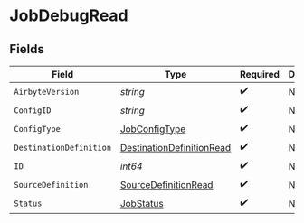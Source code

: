 # JobDebugRead


## Fields

| Field                                                                         | Type                                                                          | Required                                                                      | Description                                                                   |
| ----------------------------------------------------------------------------- | ----------------------------------------------------------------------------- | ----------------------------------------------------------------------------- | ----------------------------------------------------------------------------- |
| `AirbyteVersion`                                                              | *string*                                                                      | :heavy_check_mark:                                                            | N/A                                                                           |
| `ConfigID`                                                                    | *string*                                                                      | :heavy_check_mark:                                                            | N/A                                                                           |
| `ConfigType`                                                                  | [JobConfigType](../../models/shared/jobconfigtype.md)                         | :heavy_check_mark:                                                            | N/A                                                                           |
| `DestinationDefinition`                                                       | [DestinationDefinitionRead](../../models/shared/destinationdefinitionread.md) | :heavy_check_mark:                                                            | N/A                                                                           |
| `ID`                                                                          | *int64*                                                                       | :heavy_check_mark:                                                            | N/A                                                                           |
| `SourceDefinition`                                                            | [SourceDefinitionRead](../../models/shared/sourcedefinitionread.md)           | :heavy_check_mark:                                                            | N/A                                                                           |
| `Status`                                                                      | [JobStatus](../../models/shared/jobstatus.md)                                 | :heavy_check_mark:                                                            | N/A                                                                           |